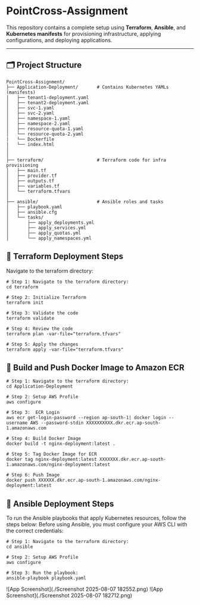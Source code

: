 # PointCross-Assignment

This repository contains a complete setup using **Terraform**, **Ansible**, and **Kubernetes manifests** for provisioning infrastructure, applying configurations, and deploying applications.

---
## 🗂️ Project Structure

```
PointCross-Assignment/
├── Application-Deployment/       # Contains Kubernetes YAMLs (manifests)
│   ├── tenant1-deployment.yaml
│   ├── tenant2-deployment.yaml
│   ├── svc-1.yaml
│   ├── svc-2.yaml
│   ├── namespace-1.yaml
│   ├── namespace-2.yaml
│   ├── resource-quota-1.yaml
│   └── resource-quota-2.yaml
|   └── Dockerfile
|   └── index.html
│
│
├── terraform/                    # Terraform code for infra provisioning
│   ├── main.tf
│   ├── provider.tf
│   ├── outputs.tf
│   ├── variables.tf
│   └── terraform.tfvars
│
├── ansible/                      # Ansible roles and tasks
│   ├── playbook.yaml
│   ├── ansible.cfg
│   └── tasks/
│       ├── apply_deployments.yml
│       ├── apply_services.yml
│       ├── apply_quotas.yml
│       └── apply_namespaces.yml
```
## 🔧 Terraform Deployment Steps

Navigate to the terraform directory:
```
# Step 1: Navigate to the terraform directory:
cd terraform

# Step 2: Initialize Terraform
terraform init

# Step 3: Validate the code
terraform validate

# Step 4: Review the code
terraform plan -var-file="terraform.tfvars"

# Step 5: Apply the changes 
terraform apply -var-file="terraform.tfvars"
```

## 🔧 Build and Push Docker Image to Amazon ECR
```
# Step 1: Navigate to the terraform directory:
cd Application-Deployment

# Step 2: Setup AWS Profile
aws configure  

# Step 3:  ECR Login
aws ecr get-login-password --region ap-south-1| docker login --username AWS --password-stdin XXXXXXXXXX.dkr.ecr.ap-south-1.amazonaws.com

# Step 4: Build Docker Image
docker build -t nginx-deployment:latest .

# Step 5: Tag Docker Image for ECR
docker tag nginx-deployment:latest XXXXXXX.dkr.ecr.ap-south-1.amazonaws.com/nginx-deployment:latest

# Step 6: Push Image
docker push XXXXXX.dkr.ecr.ap-south-1.amazonaws.com/nginx-deployment:latest
```
## 🔧 Ansible Deployment Steps

To run the Ansible playbooks that apply Kubernetes resources, follow the steps below:
Before using Ansible, you must configure your AWS CLI with the correct credentials:

```
# Step 1: Navigate to the terraform directory:
cd ansible

# Step 2: Setup AWS Profile
aws configure  

# Step 3: Run the playbook:
ansible-playbook playbook.yaml

```
![App Screenshot](./Screenshot 2025-08-07 182552.png)
![App Screenshot](./Screenshot 2025-08-07 182712.png)





